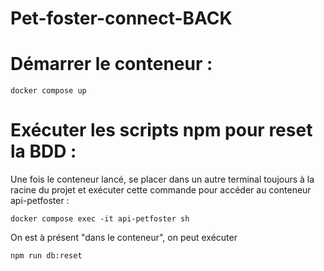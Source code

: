 # Pet-foster-connect-BACK

# Démarrer le conteneur :

    docker compose up

# Exécuter les scripts npm pour reset la BDD :

Une fois le conteneur lancé, se placer dans un autre terminal toujours à la racine du projet et exécuter cette commande pour accéder au conteneur api-petfoster :

    docker compose exec -it api-petfoster sh

On est à présent "dans le conteneur", on peut exécuter

    npm run db:reset
